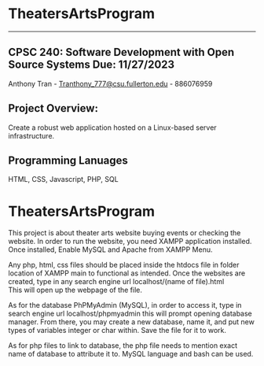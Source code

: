 # TheatersArtsProgram
----------------------------------------------------------
CPSC 240: Software Development with Open Source Systems
Due: 11/27/2023
----------------------------------------------------------
Anthony Tran - Tranthony_777@csu.fullerton.edu - 886076959

Project Overview:
----------------------------------------------------------
Create a robust web application hosted on a Linux-based server infrastructure. 

Programming Lanuages
----------------------------------------------------------
HTML,
CSS,
Javascript,
PHP,
SQL

# TheatersArtsProgram
This project is about theater arts website buying events or checking the website.
In order to run the website, you need XAMPP application installed.
Once installed, Enable MySQL and Apache from XAMPP Menu.

Any php, html, css files should be placed inside the htdocs file in folder location of XAMPP main to functional as intended.
Once the websites are created, type in any search engine url localhost/(name of file).html  
This will open up the webpage of the file.

As for the database PhPMyAdmin (MySQL), in order to access it, type in search engine url localhost/phpmyadmin 
this will prompt opening database manager. From there, you may create a new database, name it, and put new types of variables integer or char within.
Save the file for it to work.

As for php files to link to database, the php file needs to mention exact name of database to attribute it to. MySQL language and bash 
can be used.

